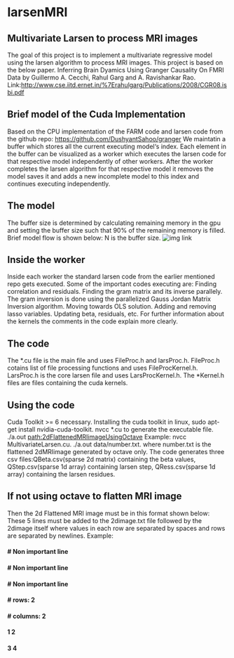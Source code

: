 # larsenMRI
## Multivariate Larsen to process MRI images
The goal of this project is to implement a multivariate regressive model using the larsen algorithm to process MRI images.
This project is based on the below paper.
Inferring Brain Dyamics Using Granger Causality On FMRI Data by Guillermo A. Cecchi, Rahul Garg and A. Ravishankar Rao.
Link:http://www.cse.iitd.ernet.in/%7Erahulgarg/Publications/2008/CGR08.isbi.pdf
## Brief model of the Cuda Implementation
Based on the CPU implementation of the FARM code and larsen code from the github repo: https://github.com/DushyantSahoo/granger
We maintatin a buffer which stores all the current executing model‘s index. Each element in the buffer can be visualized as a worker which executes the larsen code for that respective model independently of other workers. 
After the worker completes the larsen algorithm for that respective model it removes the model saves it and adds a new incomplete model to this index and continues executing independently. 
## The model
The buffer size is determined by calculating remaining memory in the gpu and setting the buffer size such that 90% of the remaining memory is filled. Brief model flow is shown below:
N is the buffer size.
![img link](https://s19.postimg.io/kjwigt82b/larsen_MRIGithub_Repo1.png)
## Inside the worker
Inside each worker the standard larsen code from the earlier mentioned repo gets executed. Some of the important codes executing are:
Finding correlation and residuals.
Finding the gram matrix and its inverse parallely.
The gram inversion is done using the parallelized Gauss Jordan Matrix Inversion algorithm.
Moving towards OLS solution.
Adding and removing lasso variables.
Updating beta, residuals, etc.
For further information about the kernels the comments in the code explain more clearly.
## The code
The *.cu file is the main file and uses FileProc.h and larsProc.h.
FileProc.h cotains list of file processing functions and uses FileProcKernel.h.
LarsProc.h is the core larsen file and uses LarsProcKernel.h.
The *Kernel.h files are files containing the cuda kernels.
## Using the code
Cuda Toolkit >= 6 necessary.
Installing the cuda toolkit in linux, sudo apt-get install nvidia-cuda-toolkit.
nvcc *.cu to generate the executable file.
./a.out <path:2dFlattenedMRIimageUsingOctave>
Example:
nvcc MultivariateLarsen.cu.
./a.out data/number.txt.
where number.txt is the flattened 2dMRIimage generated by octave only.
The code generates three csv files:QBeta.csv(sparse 2d matrix) containing the beta values, QStep.csv(sparse 1d array) containing larsen step, QRess.csv(sparse 1d array) containing the larsen residues.
## If not using octave to flatten MRI image
Then the 2d Flattened MRI image must be in this format shown below:
These 5 lines must be added to the 2dimage.txt file followed by the 2dimage itself where values in each row are separated by spaces and rows are separated by newlines.
Example:
#### # Non important line
#### # Non important line
#### # Non important line
#### # rows: 2
#### # columns: 2
#### 1 2
#### 3 4
